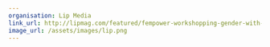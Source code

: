 ```yaml
---
organisation: Lip Media
link_url: http://lipmag.com/featured/fempower-workshopping-gender-with-high-schoolers/
image_url: /assets/images/lip.png
---
```

